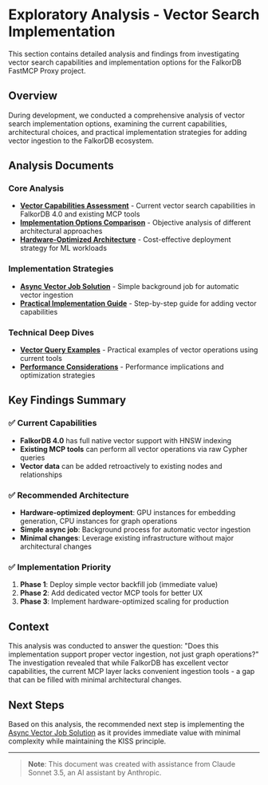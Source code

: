 # Exploratory Analysis - Vector Search Implementation

This section contains detailed analysis and findings from investigating vector search capabilities and implementation options for the FalkorDB FastMCP Proxy project.

## Overview

During development, we conducted a comprehensive analysis of vector search implementation options, examining the current capabilities, architectural choices, and practical implementation strategies for adding vector ingestion to the FalkorDB ecosystem.

## Analysis Documents

### Core Analysis
- [**Vector Capabilities Assessment**](./vector-capabilities-assessment.md) - Current vector search capabilities in FalkorDB 4.0 and existing MCP tools
- [**Implementation Options Comparison**](./implementation-options-comparison.md) - Objective analysis of different architectural approaches
- [**Hardware-Optimized Architecture**](./hardware-optimized-architecture.md) - Cost-effective deployment strategy for ML workloads

### Implementation Strategies
- [**Async Vector Job Solution**](./async-vector-job-solution.md) - Simple background job for automatic vector ingestion
- [**Practical Implementation Guide**](./practical-implementation-guide.md) - Step-by-step guide for adding vector capabilities

### Technical Deep Dives
- [**Vector Query Examples**](./vector-query-examples.md) - Practical examples of vector operations using current tools
- [**Performance Considerations**](./performance-considerations.md) - Performance implications and optimization strategies

## Key Findings Summary

### ✅ Current Capabilities
- **FalkorDB 4.0** has full native vector support with HNSW indexing
- **Existing MCP tools** can perform all vector operations via raw Cypher queries
- **Vector data** can be added retroactively to existing nodes and relationships

### ✅ Recommended Architecture
- **Hardware-optimized deployment**: GPU instances for embedding generation, CPU instances for graph operations
- **Simple async job**: Background process for automatic vector ingestion
- **Minimal changes**: Leverage existing infrastructure without major architectural changes

### ✅ Implementation Priority
1. **Phase 1**: Deploy simple vector backfill job (immediate value)
2. **Phase 2**: Add dedicated vector MCP tools for better UX
3. **Phase 3**: Implement hardware-optimized scaling for production

## Context

This analysis was conducted to answer the question: "Does this implementation support proper vector ingestion, not just graph operations?" The investigation revealed that while FalkorDB has excellent vector capabilities, the current MCP layer lacks convenient ingestion tools - a gap that can be filled with minimal architectural changes.

## Next Steps

Based on this analysis, the recommended next step is implementing the [Async Vector Job Solution](./async-vector-job-solution.md) as it provides immediate value with minimal complexity while maintaining the KISS principle.

---

> **Note**: This document was created with assistance from Claude Sonnet 3.5, an AI assistant by Anthropic.